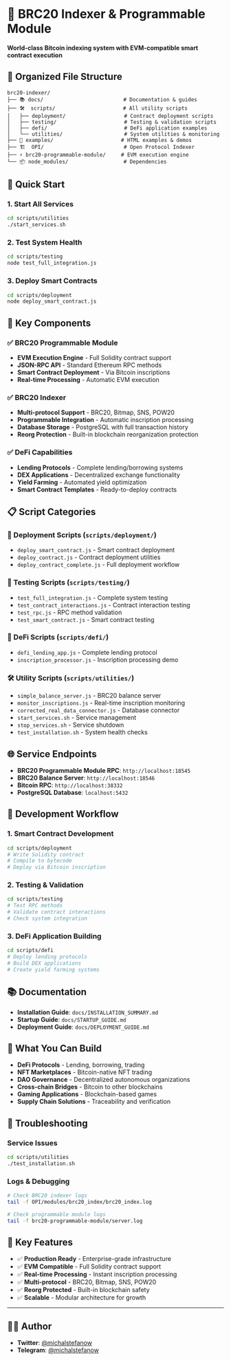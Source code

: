 # 🚀 BRC20 Indexer & Programmable Module

**World-class Bitcoin indexing system with EVM-compatible smart contract execution**

## 📁 **Organized File Structure**

```
brc20-indexer/
├── 📚 docs/                          # Documentation & guides
├── 🛠️  scripts/                      # All utility scripts
│   ├── deployment/                   # Contract deployment scripts
│   ├── testing/                      # Testing & validation scripts  
│   ├── defi/                         # DeFi application examples
│   └── utilities/                    # System utilities & monitoring
├── 🎯 examples/                      # HTML examples & demos
├── 🏗️  OPI/                          # Open Protocol Indexer
├── ⚡ brc20-programmable-module/     # EVM execution engine
└── 📦 node_modules/                  # Dependencies
```

## 🚀 **Quick Start**

### **1. Start All Services**
```bash
cd scripts/utilities
./start_services.sh
```

### **2. Test System Health**
```bash
cd scripts/testing
node test_full_integration.js
```

### **3. Deploy Smart Contracts**
```bash
cd scripts/deployment
node deploy_smart_contract.js
```

## 🎯 **Key Components**

### **✅ BRC20 Programmable Module**
- **EVM Execution Engine** - Full Solidity contract support
- **JSON-RPC API** - Standard Ethereum RPC methods
- **Smart Contract Deployment** - Via Bitcoin inscriptions
- **Real-time Processing** - Automatic EVM execution

### **✅ BRC20 Indexer**
- **Multi-protocol Support** - BRC20, Bitmap, SNS, POW20
- **Programmable Integration** - Automatic inscription processing
- **Database Storage** - PostgreSQL with full transaction history
- **Reorg Protection** - Built-in blockchain reorganization protection

### **✅ DeFi Capabilities**
- **Lending Protocols** - Complete lending/borrowing systems
- **DEX Applications** - Decentralized exchange functionality
- **Yield Farming** - Automated yield optimization
- **Smart Contract Templates** - Ready-to-deploy contracts

## 📋 **Script Categories**

### **🚀 Deployment Scripts** (`scripts/deployment/`)
- `deploy_smart_contract.js` - Smart contract deployment
- `deploy_contract.js` - Contract deployment utilities
- `deploy_contract_complete.js` - Full deployment workflow

### **🧪 Testing Scripts** (`scripts/testing/`)
- `test_full_integration.js` - Complete system testing
- `test_contract_interactions.js` - Contract interaction testing
- `test_rpc.js` - RPC method validation
- `test_smart_contract.js` - Smart contract testing

### **🏦 DeFi Scripts** (`scripts/defi/`)
- `defi_lending_app.js` - Complete lending protocol
- `inscription_processor.js` - Inscription processing demo

### **🛠️ Utility Scripts** (`scripts/utilities/`)
- `simple_balance_server.js` - BRC20 balance server
- `monitor_inscriptions.js` - Real-time inscription monitoring
- `corrected_real_data_connector.js` - Database connector
- `start_services.sh` - Service management
- `stop_services.sh` - Service shutdown
- `test_installation.sh` - System health checks

## 🌐 **Service Endpoints**

- **BRC20 Programmable Module RPC**: `http://localhost:18545`
- **BRC20 Balance Server**: `http://localhost:18546`
- **Bitcoin RPC**: `http://localhost:38332`
- **PostgreSQL Database**: `localhost:5432`

## 🎯 **Development Workflow**

### **1. Smart Contract Development**
```bash
cd scripts/deployment
# Write Solidity contract
# Compile to bytecode
# Deploy via Bitcoin inscription
```

### **2. Testing & Validation**
```bash
cd scripts/testing
# Test RPC methods
# Validate contract interactions
# Check system integration
```

### **3. DeFi Application Building**
```bash
cd scripts/defi
# Deploy lending protocols
# Build DEX applications
# Create yield farming systems
```

## 📚 **Documentation**

- **Installation Guide**: `docs/INSTALLATION_SUMMARY.md`
- **Startup Guide**: `docs/STARTUP_GUIDE.md`
- **Deployment Guide**: `docs/DEPLOYMENT_GUIDE.md`

## 🚀 **What You Can Build**

- **DeFi Protocols** - Lending, borrowing, trading
- **NFT Marketplaces** - Bitcoin-native NFT trading
- **DAO Governance** - Decentralized autonomous organizations
- **Cross-chain Bridges** - Bitcoin to other blockchains
- **Gaming Applications** - Blockchain-based games
- **Supply Chain Solutions** - Traceability and verification

## 🔧 **Troubleshooting**

### **Service Issues**
```bash
cd scripts/utilities
./test_installation.sh
```

### **Logs & Debugging**
```bash
# Check BRC20 indexer logs
tail -f OPI/modules/brc20_index/brc20_index.log

# Check programmable module logs
tail -f brc20-programmable-module/server.log
```

## 🌟 **Key Features**

- ✅ **Production Ready** - Enterprise-grade infrastructure
- ✅ **EVM Compatible** - Full Solidity contract support
- ✅ **Real-time Processing** - Instant inscription processing
- ✅ **Multi-protocol** - BRC20, Bitmap, SNS, POW20
- ✅ **Reorg Protected** - Built-in blockchain safety
- ✅ **Scalable** - Modular architecture for growth

---

## 👨‍💻 Author

- **Twitter**: [@michalstefanow](https://twitter.com/michalstefanow)
- **Telegram**: [@michalstefanow](https://t.me/mylord1_1)
